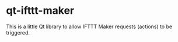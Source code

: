 # qt-ifttt-maker
This is a little Qt library to allow IFTTT Maker requests (actions) to be triggered.
